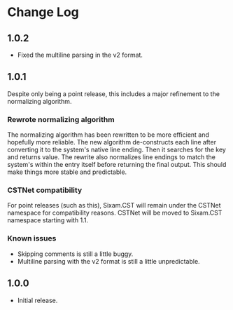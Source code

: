 # Change Log

## 1.0.2

- Fixed the multiline parsing in the v2 format.

## 1.0.1

Despite only being a point release, this includes a major refinement to the normalizing algorithm.

### Rewrote normalizing algorithm

The normalizing algorithm has been rewritten to be more efficient and hopefully more reliable. The new algorithm de-constructs each line after converting it to the system's native line ending. Then it searches for the key and returns value. The rewrite also normalizes line endings to match the system's within the entry itself before returning the final output. This should make things more stable and predictable.

### CSTNet compatibility

For point releases (such as this), Sixam.CST will remain under the CSTNet namespace for compatibility reasons. CSTNet will be moved to Sixam.CST namespace starting with 1.1.

### Known issues

- Skipping comments is still a little buggy.
- Multiline parsing with the v2 format is still a little unpredictable.

## 1.0.0

- Initial release.